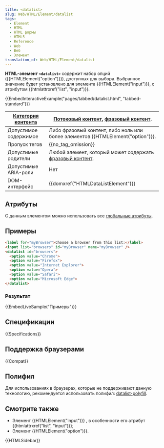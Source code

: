 ```yaml
---
title: <datalist>
slug: Web/HTML/Element/datalist
tags:
  - Element
  - HTML
  - HTML формы
  - HTML5
  - Reference
  - Web
  - Веб
  - Элемент
translation_of: Web/HTML/Element/datalist
---
```


**HTML-элемент `<datalist>`** содержит набор опций ({{HTMLElement("option")}}), доступных для выбора. Выбранное значение будет установлено для элемента {{HTMLElement("input")}}, с атрибутом {{htmlattrxref("list", "input")}}.

{{EmbedInteractiveExample("pages/tabbed/datalist.html", "tabbed-standard")}}

| [Категория контента](/ru/docs/Web/Guide/HTML/Content_categories) | [Потоковый контент](/ru/docs/Web/Guide/HTML/Content_categories#Потоковый_контент), [фразовый контент](/ru/docs/Web/Guide/HTML/Content_categories#Phrasing_content). |
| ---------------------------------------------------------------- | ------------------------------------------------------------------------------------------------------------------------------------------------------------------- |
| Допустимое содержимое                                            | Либо фразовый контент, либо ноль или более элементов {{HTMLElement("option")}}.                                                                              |
| Пропуск тегов                                                    | {{no_tag_omission}}                                                                                                                                            |
| Допустимые родители                                              | Любой элемент, который может содержать [фразовый контент](/ru/docs/Web/Guide/HTML/Content_categories#Phrasing_content).                                             |
| Допустимые ARIA-роли                                             | Нет                                                                                                                                                                 |
| DOM-интерфейс                                                    | {{domxref("HTMLDataListElement")}}                                                                                                                        |

## Атрибуты

С данным элементом можно использовать все [глобальные атрибуты](/ru/docs/Web/HTML/Общие_атрибуты).

## Примеры

```html
<label for="myBrowser">Choose a browser from this list:</label>
<input list="browsers" id="myBrowser" name="myBrowser" />
<datalist id="browsers">
  <option value="Chrome">
  <option value="Firefox">
  <option value="Internet Explorer">
  <option value="Opera">
  <option value="Safari">
  <option value="Microsoft Edge">
</datalist>
```

### Результат

{{EmbedLiveSample("Примеры")}}

## Спецификации

{{Specifications}}

## Поддержка браузерами

{{Compat}}

## Полифил

Для использованиях в браузерах, которые не поддерживают данную технологию, рекомендуется использовать полифил: [datalist-polyfill](https://github.com/mfranzke/datalist-polyfill).

## Смотрите также

- Элемент {{HTMLElement("input")}} , в особенности его атрибут {{htmlattrxref("list", "input")}};
- Элемент {{HTMLElement("option")}}.

{{HTMLSidebar}}

